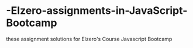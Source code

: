 # -Elzero-assignments-in-JavaScript-Bootcamp
these assignment solutions for Elzero's Course Javascript Bootcamp
